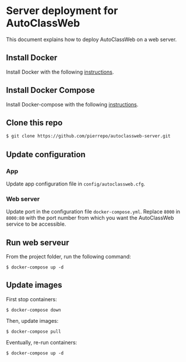 # Server deployment for AutoClassWeb

This document explains how to deploy AutoClassWeb on a web server.


## Install Docker

Install Docker with the following [instructions](https://docs.docker.com/install/linux/docker-ce/ubuntu/).


## Install Docker Compose

Install Docker-compose with the following [instructions](https://docs.docker.com/compose/install/).


## Clone this repo
```bash
$ git clone https://github.com/pierrepo/autoclassweb-server.git
```

## Update configuration 

### App

Update app configuration file in `config/autoclassweb.cfg`.


### Web server 

Update port in the configuration file `docker-compose.yml`. Replace `8000` in `8000:80` with the port number from which you want the AutoClassWeb service to be accessible.


## Run web serveur

From the project folder, run the following command:
```
$ docker-compose up -d
```

## Update images

First stop containers:
```
$ docker-compose down
```

Then, update images:
```
$ docker-compose pull
```

Eventually, re-run containers:
```
$ docker-compose up -d
```

